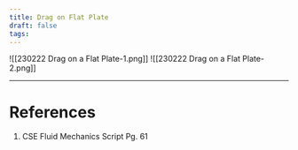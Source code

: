 ```yaml
---
title: Drag on Flat Plate
draft: false
tags:
---
```

  
![[230222 Drag on a Flat Plate-1.png]]
![[230222 Drag on a Flat Plate-2.png]]





---
# References
1. CSE Fluid Mechanics Script Pg. 61